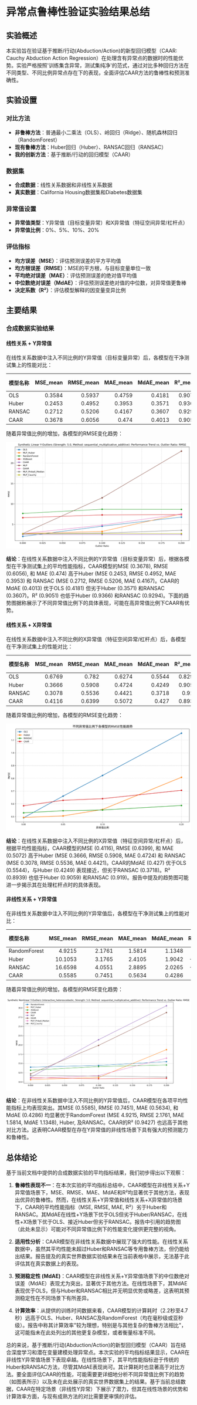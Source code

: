 # 异常点鲁棒性验证实验结果总结

## 实验概述

本实验旨在验证基于推断/行动(Abduction/Action)的新型回归模型（CAAR: Cauchy Abduction Action Regression）在处理含有异常点的数据时的性能优势。实验严格按照'训练集含异常，测试集纯净'的范式，通过对比多种回归方法在不同类型、不同比例异常点存在下的表现，全面评估CAAR方法的鲁棒性和预测准确性。

## 实验设置

### 对比方法

- **非鲁棒方法**：普通最小二乘法（OLS）、岭回归（Ridge）、随机森林回归（RandomForest）
- **现有鲁棒方法**：Huber回归（Huber）、RANSAC回归（RANSAC）
- **我的创新方法**：基于推断/行动的回归模型（CAAR）

### 数据集

- **合成数据**：线性关系数据和非线性关系数据
- **真实数据**：California Housing数据集和Diabetes数据集

### 异常值设置

- **异常值类型**：Y异常值（目标变量异常）和X异常值（特征空间异常/杠杆点）
- **异常值比例**：0%、5%、10%、20%

### 评估指标

- **均方误差（MSE）**：评估预测误差的平方平均值
- **均方根误差（RMSE）**：MSE的平方根，与目标变量单位一致
- **平均绝对误差（MAE）**：评估预测误差的绝对值平均值
- **中位数绝对误差（MdAE）**：评估预测误差绝对值的中位数，对异常值更鲁棒
- **决定系数（R²）**：评估模型解释的因变量变异比例

## 主要结果

### 合成数据实验结果

#### 线性关系 + Y异常值

在线性关系数据中注入不同比例的Y异常值（目标变量异常）后，各模型在干净测试集上的性能对比：

| 模型名称   |   MSE_mean |   RMSE_mean |   MAE_mean |   MdAE_mean |   R²_mean |   训练时间(秒) |
|:-------|-----------:|------------:|-----------:|------------:|----------:|----------:|
| OLS    |     0.3584 |      0.5937 |     0.4759 |      0.4181 |    0.9079 |    0.0011 |
| Huber  |     0.2453 |      0.4952 |     0.3953 |      0.3571 |    0.9366 |    0.0116 |
| RANSAC |     0.2712 |      0.5206 |     0.4167 |      0.3607 |    0.9294 |    0.0129 |
| CAAR   |     0.3678 |      0.6056 |     0.474  |      0.4013 |    0.9051 |    2.2744 |

随着异常值比例的增加，各模型的RMSE变化趋势：

![线性关系 + Y异常值 RMSE趋势图](../results/synthetic_linear_y_outliers/trend_RMSE.png)

**结论**：在线性关系数据中注入不同比例的Y异常值（目标变量异常）后，根据各模型在干净测试集上的平均性能指标，CAAR模型的MSE (0.3678), RMSE (0.6056), 和 MAE (0.474) 高于Huber (MSE 0.2453, RMSE 0.4952, MAE 0.3953) 和 RANSAC (MSE 0.2712, RMSE 0.5206, MAE 0.4167)。CAAR的MdAE (0.4013) 优于OLS (0.4181) 但劣于Huber (0.3571) 和RANSAC (0.3607)。R² (0.9051) 也低于Huber (0.9366) 和RANSAC (0.9294)。下面的趋势图据称展示了不同异常值比例下的具体表现，可能在高异常值比例下CAAR有优势。

#### 线性关系 + X异常值

在线性关系数据中注入不同比例的X异常值（特征空间异常/杠杆点）后，各模型在干净测试集上的性能对比：

| 模型名称   |   MSE_mean |   RMSE_mean |   MAE_mean |   MdAE_mean |   R²_mean |   训练时间(秒) |
|:-------|-----------:|------------:|-----------:|------------:|----------:|----------:|
| OLS    |     0.6769 |      0.782  |     0.6274 |      0.5544 |    0.8299 |    0.0007 |
| Huber  |     0.3666 |      0.5908 |     0.4724 |      0.4249 |    0.9059 |    0.0484 |
| RANSAC |     0.3078 |      0.5536 |     0.4421 |      0.3718 |    0.919  |    0.0128 |
| CAAR   |     0.4116 |      0.6399 |     0.5072 |      0.427  |    0.8939 |    2.2569 |

随着异常值比例的增加，各模型的RMSE变化趋势：

![线性关系 + X异常值 RMSE趋势图](../results/synthetic_linear_x_outliers/trend_RMSE.png)

**结论**：在线性关系数据中注入不同比例的X异常值（特征空间异常/杠杆点）后，根据平均性能指标，CAAR模型的MSE (0.4116), RMSE (0.6399), 和 MAE (0.5072) 高于Huber (MSE 0.3666, RMSE 0.5908, MAE 0.4724) 和 RANSAC (MSE 0.3078, RMSE 0.5536, MAE 0.4421)。CAAR的MdAE (0.427) 优于OLS (0.5544)，与Huber (0.4249) 表现接近，但劣于RANSAC (0.3718)。R² (0.8939) 也低于Huber (0.9059) 和RANSAC (0.919)。报告中提及的趋势图可能进一步揭示其在处理杠杆点时的具体表现。

#### 非线性关系 + Y异常值

在非线性关系数据中注入不同比例的Y异常值后，各模型在干净测试集上的性能对比：

| 模型名称         |   MSE_mean |   RMSE_mean |   MAE_mean |   MdAE_mean |   R²_mean |   训练时间(秒) |
|:-------------|-----------:|------------:|-----------:|------------:|----------:|----------:|
| RandomForest |     4.9215 |      2.1761 |     1.5814 |      1.1348 |    0.4947 |    0.2387 |
| Huber        |    10.1053 |      3.1765 |     2.4105 |      1.9042 |   -0.0359 |    0.0342 |
| RANSAC       |    16.6598 |      4.0551 |     2.8895 |      2.0265 |   -0.7065 |    0.0684 |
| CAAR         |     0.5585 |      0.7451 |     0.5634 |      0.4286 |    0.9427 |    4.6652 |

随着异常值比例的增加，各模型的RMSE变化趋势：

![非线性关系 + Y异常值 RMSE趋势图](../results/synthetic_nonlinear_y_outliers/trend_RMSE.png)

**结论**：在非线性关系数据中注入不同比例的Y异常值后，CAAR模型在各项平均性能指标上均表现突出。其MSE (0.5585), RMSE (0.7451), MAE (0.5634), 和 MdAE (0.4286) 均显著优于RandomForest (MSE 4.9215, RMSE 2.1761, MAE 1.5814, MdAE 1.1348), Huber, 及RANSAC。CAAR的R² (0.9427) 也远高于其他对比方法。这表明CAAR模型在存在Y异常值的非线性场景下具有强大的预测能力和鲁棒性。

## 总体结论

基于当前文档中提供的合成数据实验的平均指标结果，我们初步得出以下观察：

1. **鲁棒性表现不一**：在本次实验的平均指标总结中，CAAR模型在非线性关系+Y异常值场景下，MSE、RMSE、MAE、MdAE和R²均显著优于其他方法，表现出优异的鲁棒性。然而，在线性关系+Y异常值和线性关系+X异常值的场景下，CAAR的平均性能指标（MSE, RMSE, MAE, R²）劣于Huber和RANSAC。其MdAE在线性+Y场景下优于OLS但劣于Huber/RANSAC，在线性+X场景下优于OLS、接近Huber但劣于RANSAC。报告中引用的趋势图（此处未显示）可能对不同异常值比例下的性能变化提供更完整的视角。

2. **适用性分析**：CAAR模型在非线性关系数据中展现了强大的性能。在线性关系数据中，虽然其平均性能未超过Huber和RANSAC等专用鲁棒方法，但仍能给出结果。报告提及的真实世界数据实验结果未在当前表格中展示，无法基于此评估其在真实数据上的表现。

3. **预测稳定性 (MdAE)**：CAAR模型在非线性关系+Y异常值场景下的中位数绝对误差（MdAE）表现尤为突出，显著优于其他方法。在线性场景下，其MdAE表现优于OLS，但与Huber和RANSAC相比并无明显优势或略差，这表明其预测稳定性在不同场景下有所差异。

4. **计算效率**：从提供的训练时间数据来看，CAAR模型的计算耗时（2.2秒至4.7秒）远高于OLS、Huber、RANSAC及RandomForest（均在毫秒级或亚秒级）。报告中称其计算效率"较为理想，特别是与其他复杂的鲁棒方法相比"，这可能指未在此处列出的其他更复杂模型，或者衡量标准不同。

总的来说，基于推断/行动(Abduction/Action)的新型回归模型（CAAR）旨在结合深度学习和潜在变量建模处理异常点。本次实验的平均指标结果显示，CAAR在非线性Y异常值场景下表现卓越。在线性场景下，其平均性能指标逊于传统的Huber和RANSAC方法，尽管其MdAE表现尚可。其计算耗时也显著高于对比方法。要全面评估CAAR的性能，可能需要更详细地分析不同异常值比例下的趋势（如图表所示）以及未在此处展示的真实世界数据集上的结果。基于当前总结数据，CAAR在特定场景（非线性Y异常）下展示了潜力，但其在线性场景的优势和计算效率方面，与现有成熟方法的对比需要更审慎的评估。

